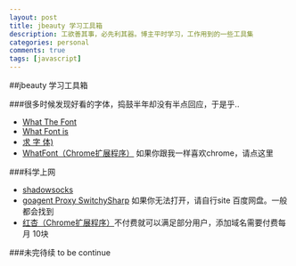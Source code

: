 ```yaml
---
layout: post
title: jbeauty 学习工具箱
description: 工欲善其事，必先利其器。博主平时学习，工作用到的一些工具集
categories: personal
comments: true
tags: [javascript]
---
```



##jbeauty 学习工具箱 



###很多时候发现好看的字体，捣鼓半年却没有半点回应，于是乎..

* [What The Font](http://www.myfonts.com/WhatTheFont/)
* [What Font is](http://www.whatfontis.com/) 
* [求 字 体)](http://www.qiuziti.com/) 
* [WhatFont（Chrome扩展程序）](https://chrome.google.com/webstore/detail/whatfont/jabopobgcpjmedljpbcaablpmlmfcogm?hl=zh-CN) 如果你跟我一样喜欢chrome，请点这里


###科学上网

* [shadowsocks](https://www.shadowsocks.net/)
* [goagent Proxy SwitchySharp](https://code.google.com/p/goagent/) 如果你无法打开，请自行site 百度网盘。一般都会找到
* [红杏（Chrome扩展程序）](https://chrome.google.com/webstore/detail/%E7%BA%A2%E6%9D%8F/heehjpdocpefckjobfgnfdbhoebhphkf)不付费就可以满足部分用户，添加域名需要付费每月
10块

###未完待续  to be continue